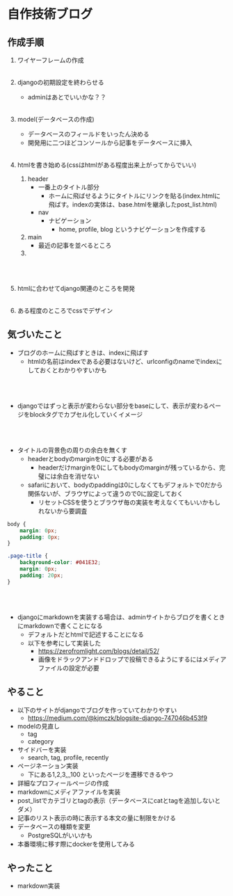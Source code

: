 # 自作技術ブログ

## 作成手順
1. ワイヤーフレームの作成
<br></br>

2. djangoの初期設定を終わらせる
    - adminはあとでいいかな？？
<br></br>

3. model(データベースの作成)
    - データベースのフィールドをいったん決める
    - 開発用に二つほどコンソールから記事をデータベースに挿入
<br></br>

4. htmlを書き始める(cssはhtmlがある程度出来上がってからでいい)
    1. header
        - 一番上のタイトル部分
            - ホームに飛ばせるようにタイトルにリンクを貼る(index.htmlに飛ばす。indexの実体は、base.htmlを継承したpost_list.html)
        - nav
            - ナビゲーション
                - home, profile, blog というナビゲーションを作成する
    2. main
        - 最近の記事を並べるところ
    3. 
<br></br>

5. htmlに合わせてdjango関連のところを開発
<br></br>

6. ある程度のところでcssでデザイン

## 気づいたこと
- ブログのホームに飛ばすときは、indexに飛ばす
    - htmlの名前はindexである必要はないけど、urlconfigのnameでindexにしておくとわかりやすいかも

<br></br>

- djangoではずっと表示が変わらない部分をbaseにして、表示が変わるページをblockタグでカプセル化していくイメージ

<br></br>

- タイトルの背景色の周りの余白を無くす
    - headerとbodyのmarginを0にする必要がある
        - headerだけmarginを0にしてもbodyのmarginが残っているから、完璧には余白を消せない
    - safariにおいて、bodyのpaddingは0にしなくてもデフォルトで0だから関係ないが、ブラウザによって違うので0に設定しておく
        - リセットCSSを使うとブラウザ毎の実装を考えなくてもいいかもしれないから要調査

```css
body {
    margin: 0px;
    padding: 0px;
}

.page-title {
    background-color: #041E32;
    margin: 0px;
    padding: 20px;
}
```

<br></br>

- djangoにmarkdownを実装する場合は、adminサイトからブログを書くときにmarkdownで書くことになる
    - デフォルトだとhtmlで記述することになる
    - 以下を参考にして実装した
        - https://zerofromlight.com/blogs/detail/52/
        - 画像をドラックアンドドロップで投稿できるようにするにはメディアファイルの設定が必要

## やること
- 以下のサイトがdjangoでブログを作っていてわかりやすい
    - https://medium.com/@kjmczk/blogsite-django-747046b453f9
- modelの見直し
    - tag
    - category
- サイドバーを実装
    - search, tag, profile, recently
- ページネーション実装
    - 下にある1,2,3,,,100 といったページを遷移できるやつ
- 詳細なプロフィールページの作成
- markdownにメディアファイルを実装
- post_listでカテゴリとtagの表示（データベースにcatとtagを追加しないとダメ）
- 記事のリスト表示の時に表示する本文の量に制限をかける
- データベースの種類を変更
    - PostgreSQLがいいかも
- 本番環境に移す際にdockerを使用してみる

## やったこと
- markdown実装